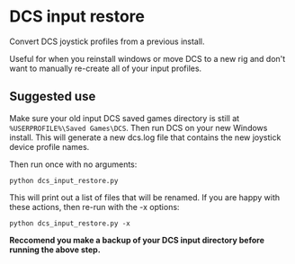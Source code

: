 DCS input restore
==================

Convert DCS joystick profiles from a previous install.

Useful for when you reinstall windows or move DCS to a new rig
and don't want to manually re-create all of your input profiles.

Suggested use
------------------

Make sure your old input DCS saved games directory is still at `%USERPROFILE%\Saved Games\DCS`.
Then run DCS on your new Windows install. This will generate a
new dcs.log file that contains the new joystick device profile
names. 

Then run once with no arguments:

```
python dcs_input_restore.py
```

This will print out a list of files that will be renamed.  If you
are happy with these actions, then re-run with the -x options:

```
python dcs_input_restore.py -x
```

**Reccomend you make a backup of your DCS input directory before running the above step.**

